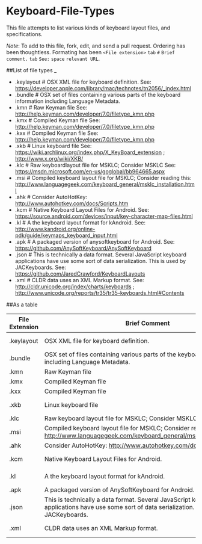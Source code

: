 # Keyboard-File-Types
This file attempts to list various kinds of keyboard layout files, and specifications.

_*Note*_: To add to this file, fork, edit, and send a pull request. Ordering has been thoughtless. Formating has been `<File extension>` `tab` `#` `Brief comment.` `tab` `See:` `space` `relevant URL`.

##List of file types
_ 

* .keylayout	# OSX XML file for keyboard definition.	See: https://developer.apple.com/library/mac/technotes/tn2056/_index.html
* .bundle	# OSX set of files containing various parts of the keyboard information including Language Metadata.
* .kmn	# Raw Keyman file	See: http://help.keyman.com/developer/7.0/filetype_kmn.php
* .kmx	# Compiled Keyman file	See: http://help.keyman.com/developer/7.0/filetype_kmn.php
* .kxx	# Compiled Keyman file	See: http://help.keyman.com/developer/7.0/filetype_kmn.php
* .xkb	# Linux keyboard file	See: https://wiki.archlinux.org/index.php/X_KeyBoard_extension ; http://www.x.org/wiki/XKB/
* .klc	# Raw keyboardlayout file for MSKLC; Consider MSKLC	See: https://msdn.microsoft.com/en-us/goglobal/bb964665.aspx
* .msi	# Compiled keyboard layout file for MSKLC; Consider reading this: http://www.languagegeek.com/keyboard_general/msklc_installation.html
* .ahk	# Consider AutoHotKey: http://www.autohotkey.com/docs/Scripts.htm
* .kcm	# Native Keyboard Layout Files for Android.	See: https://source.android.com/devices/input/key-character-map-files.html
* .kl	# A the keyboard layout format for kAndroid.	See: http://www.kandroid.org/online-pdk/guide/keymaps_keyboard_input.html
* .apk	#  A packaged version of anysoftkeyboard for Android.	See: https://github.com/AnySoftKeyboard/AnySoftKeyboard
* .json	# This is technically a data format. Several JavaScript keyboard applications have use some sort of data serialization. This is used by JACKeyboards.	See: https://github.com/JaredCrawford/KeyboardLayouts
* .xml	# CLDR data uses an XML Markup format.	See: http://cldr.unicode.org/index/charts/keyboards ; http://www.unicode.org/reports/tr35/tr35-keyboards.html#Contents


##As a table

File Extension | Brief Comment | Relevant URL
---|---|---
 .keylayout| OSX XML file for keyboard definition.|See: https://developer.apple.com/library/mac/technotes/tn2056/_index.html
 .bundle| OSX set of files containing various parts of the keyboard information including Language Metadata.
 .kmn| Raw Keyman file|See: http://help.keyman.com/developer/7.0/filetype_kmn.php
 .kmx| Compiled Keyman file|See: http://help.keyman.com/developer/7.0/filetype_kmn.php
 .kxx| Compiled Keyman file|See: http://help.keyman.com/developer/7.0/filetype_kmn.php
 .xkb| Linux keyboard file|See: https://wiki.archlinux.org/index.php/X_KeyBoard_extension ; http://www.x.org/wiki/XKB/
 .klc| Raw keyboard layout file for MSKLC; Consider MSKLC|See: https://msdn.microsoft.com/en-us/goglobal/bb964665.aspx
 .msi| Compiled keyboard layout file for MSKLC; Consider reading this: http://www.languagegeek.com/keyboard_general/msklc_installation.html
 .ahk| Consider AutoHotKey: http://www.autohotkey.com/docs/Scripts.htm
 .kcm| Native Keyboard Layout Files for Android.|See: https://source.android.com/devices/input/key-character-map-files.html
 .kl| A the keyboard layout format for kAndroid.|See: http://www.kandroid.org/online-pdk/guide/keymaps_keyboard_input.html
 .apk|  A packaged version of AnySoftKeyboard for Android.|See: https://github.com/AnySoftKeyboard/AnySoftKeyboard
 .json| This is technically a data format. Several JavaScript keyboard applications have use some sort of data serialization. This is used by JACKeyboards.|See: https://github.com/JaredCrawford/KeyboardLayouts
 .xml| CLDR data uses an XML Markup format.|See: http://cldr.unicode.org/index/charts/keyboards ; http://www.unicode.org/reports/tr35/tr35-keyboards.htmlContents